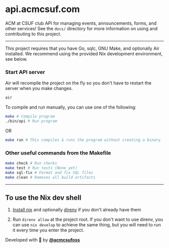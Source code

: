 # api.acmcsuf.com

ACM at CSUF club API for managing events, announcements, forms, and other services! See the `docs/` directory for more information on using and contributing to this project.

---

This project requires that you have Go, sqlc, GNU Make, and optionally Air installed. We recommend using the
provided Nix development environment, see below.

### Start API server
Air will recompile the project on the fly so you don't have to restart the server when you make changes.
```sh
air
```

To compile and run manually, you can use one of the following:
```sh
make # Compile program
./bin/api # Run program
```
OR
```sh
make run # This compiles & runs the program without creating a binary
```

### Other useful commands from the Makefile

```sh
make check # Run checks
make test # Run tests (None yet)
make sql-fix # Format and fix SQL files
make clean # Removes all build artifacts
```

---

## To use the Nix dev shell

1. [Install nix](https://determinate.systems/nix-installer/) and optionally [direnv](https://direnv.net/docs/installation.html) if you don't already have them

2. Run `direnv allow` at the project root. If you don't want to use direnv, you can use `nix develop` to achieve the same thing, but you will need to run it every time you enter the project.

Developed with 💚 by [**@acmcsufoss**](https://github.com/acmcsufoss)
